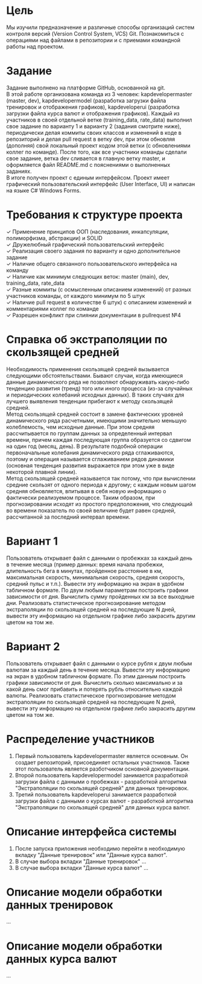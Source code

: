 # Цель
Мы изучили предназначение и различные способы организаций систем контроля версий (Version Control System, VCS) Git. Познакомиться с операциями над файлами в репозитории и с приемами командной работы над проектом.

# Задание
Задание выполнено на платформе GitHub, основанной на git.  
В этой работе организована команда из 3 человек: kapdevelopermaster (master, dev), kapdevelopermodel (разработка загрузки файла тренировок и отображения графиков), kapdeveloperui (разработка загрузки файла курса валют и отображения графиков).
Каждый из участников в своей отдельной ветке (training_data, rate_data) выполнил свое задание по варианту 1 и варианту 2 (задания смотрите ниже), периодически делая коммиты своих классов и изменений в коде в репозиторий и делая pull request в ветку dev, при этом обновляя (дополняя) свой локальный проект кодом этой ветки (с обновлениями коллег по команде). После того, как все участники команды сделали свое задание, ветка dev сливается в главную ветку master, и оформляется файл README.md с пояснениями о выполненных заданиях.  
В итоге получен проект с единым интерфейсом.
Проект имеет графический пользовательский интерфейс (User Interface, UI) и написан на языке C# Windows Forms.

# Требования к структуре проекта
✓ Применение принципов ООП (наследования, инкапсуляции, полиморфизма, абстракции) и SOLID  
✓ Дружелюбный графический пользовательский интерфейс  
✓ Реализация своего задания по варианту и одно дополнительное задание  
✓ Наличие общего связанного пользовательского интерфейса на команду  
✓ Наличие как минимум следующих веток: master (main), dev, training_data, rate_data  
✓ Разные коммиты (с осмысленным описанием изменений) от разных участников команды, от каждого минимум по 5 штук  
✓ Наличие pull request в количестве 6 штук) с описанием изменений и комментариями коллег по команде  
✓ Разрешен конфликт при слиянии документации в pullrequest №4  

# Справка об экстраполяции по скользящей средней
Необходимость применения скользящей средней вызывается следующими обстоятельствами. Бывают случаи, когда имеющиеся данные динамического ряда не позволяют обнаруживать какую-либо тенденцию развития (тренд) того или иного процесса (из-за случайных и периодических колебаний исходных данных). В таких случаях для лучшего выявления тенденции прибегают к методу скользящей средней.  
Метод скользящей средней состоит в замене фактических уровней динамического ряда расчетными, имеющими значительно меньшую колеблемость, чем исходные данные. При этом средняя рассчитывается по группам данных за определенный интервал времени, причем каждая последующая группа образуется со сдвигом на один год (месяц, день). В результате подобной операции первоначальные колебания динамического ряда сглаживаются, поэтому и операция называется сглаживанием рядов динамики (основная тенденция развития выражается при этом уже в виде некоторой плавной линии).  
Метод скользящей средней называется так потому, что при вычислении средние скользят от одного периода к другому; с каждым новым шагом средняя обновляется, впитывая в себя новую информацию о фактически реализуемом процессе. Таким образом, при прогнозировании исходят из простого предположения, что следующий во времени показатель по своей величине будет равен средней, рассчитанной за последний интервал времени.

# Вариант 1
Пользователь открывает файл с данными о пробежках за каждый день в течение месяца (пример данных: время начала пробежки, длительность бега в минутах, пройденное расстояние в км, максимальная скорость, минимальная скорость, средняя скорость, средний пульс и т.п.). Вывести эту информацию на экран в удобном табличном формате. По двум любым параметрам построить графики зависимости от дня. Вычислить сумму пройденных км за все выходные дни. Реализовать статистическое прогнозирование методом экстраполяции по скользящей средней на последующие N дней, вывести эту информацию на отдельном графике либо закрасить другим цветом на том же.

# Вариант 2
Пользователь открывает файл с данными о курсе рубля к двум любым валютам за каждый день в течение месяца. Вывести эту информацию на экран в удобном табличном формате. По этим данным построить графики зависимости от дня. Вычислить сколько максимально и за какой день смог прибавить и потерять рубль относительно каждой валюты. Реализовать статистическое прогнозирование методом экстраполяции по скользящей средней на последующие N дней, вывести эту информацию на отдельном графике либо закрасить другим цветом на том же.

# Распределение участников
1. Первый пользователь kapdevelopermaster является основным. Он создает репозиторий, присоединяет остальных участников. Также этот пользователь является разботчиком основной документации.
2. Второй пользователь kapdevelopermodel занимается разработкой загрузки файла с данными о пробежках - разработкой алгоритма "Экстраполяции по скользящей средней" для данных тренировок.
3. Третий пользователь kapdeveloperui занимается разработкой загрузки файла с данными о курсах валют - разработкой алгоритма "Экстраполяции по скользящей средней" для данных курса валют.

# Описание интерфейса системы
1. После запуска приложения необходимо перейти в необходимую вкладку "Данные тренировок" или "Данные курса валют".
2. В случае выбора вкладки "Данные тренировок" ...
3. В случае выбора вкладки "Данные курса валют" ...

# Описание модели обработки данных тренировок
...

# Описание модели обработки данных курса валют
...